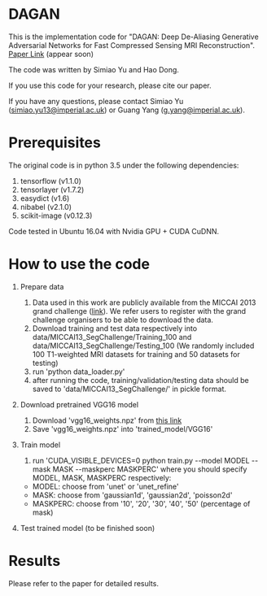 # DAGAN

This is the implementation code for "DAGAN: Deep De-Aliasing Generative Adversarial Networks for Fast Compressed Sensing MRI Reconstruction". [Paper Link]() (appear soon)

The code was written by Simiao Yu and Hao Dong.

If you use this code for your research, please cite our paper.

If you have any questions, please contact Simiao Yu (simiao.yu13@imperial.ac.uk) or Guang Yang (g.yang@imperial.ac.uk).

# Prerequisites

The original code is in python 3.5 under the following dependencies:
1. tensorflow (v1.1.0)
2. tensorlayer (v1.7.2)
3. easydict (v1.6)
4. nibabel (v2.1.0)
5. scikit-image (v0.12.3)

Code tested in Ubuntu 16.04 with Nvidia GPU + CUDA CuDNN.

# How to use the code

1. Prepare data

    1) Data used in this work are publicly available from the MICCAI 2013 grand challenge ([link](https://my.vanderbilt.edu/masi/workshops/)). We refer users to register with the grand challenge organisers to be able to download the data.
    2) Download training and test data respectively into data/MICCAI13_SegChallenge/Training_100 and data/MICCAI13_SegChallenge/Testing_100 (We randomly included 100 T1-weighted MRI datasets for training and 50 datasets for testing)
    3) run 'python data_loader.py'
    4) after running the code, training/validation/testing data should be saved to 'data/MICCAI13_SegChallenge/' in pickle format.

2. Download pretrained VGG16 model

    1) Download 'vgg16_weights.npz' from [this link](http://www.cs.toronto.edu/~frossard/post/vgg16/)
    2) Save 'vgg16_weights.npz' into 'trained_model/VGG16'
    
3. Train model
    1) run 'CUDA_VISIBLE_DEVICES=0 python train.py --model MODEL --mask MASK --maskperc MASKPERC' where you should specify MODEL, MASK, MASKPERC respectively:
    - MODEL: choose from 'unet' or 'unet_refine'
    - MASK: choose from 'gaussian1d', 'gaussian2d', 'poisson2d'
    - MASKPERC: choose from '10', '20', '30', '40', '50' (percentage of mask)
 
4. Test trained model
    (to be finished soon)

# Results

Please refer to the paper for detailed results.
